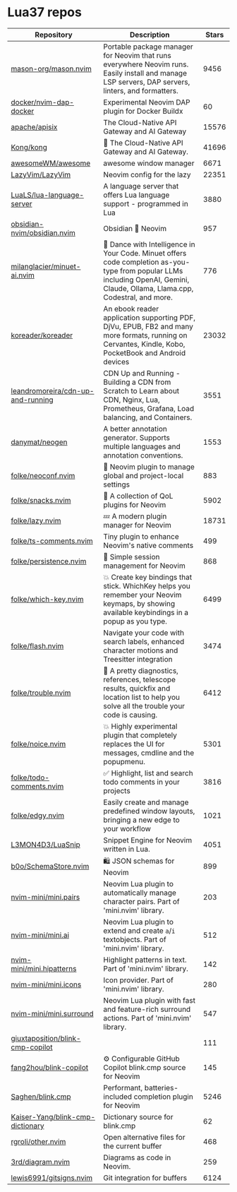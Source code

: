 # Lua37 repos

| Repository                                                                                | Description                                                                                                                                                                    | Stars |
| ----------------------------------------------------------------------------------------- | ------------------------------------------------------------------------------------------------------------------------------------------------------------------------------ | ----- |
| [mason-org/mason.nvim](https://github.com/mason-org/mason.nvim)                           | Portable package manager for Neovim that runs everywhere Neovim runs. Easily install and manage LSP servers, DAP servers, linters, and formatters.                             | 9456  |
| [docker/nvim-dap-docker](https://github.com/docker/nvim-dap-docker)                       | Experimental Neovim DAP plugin for Docker Buildx                                                                                                                               | 60    |
| [apache/apisix](https://github.com/apache/apisix)                                         | The Cloud-Native API Gateway and AI Gateway                                                                                                                                    | 15576 |
| [Kong/kong](https://github.com/Kong/kong)                                                 | 🦍 The Cloud-Native API Gateway and AI Gateway.                                                                                                                                | 41696 |
| [awesomeWM/awesome](https://github.com/awesomeWM/awesome)                                 | awesome window manager                                                                                                                                                         | 6671  |
| [LazyVim/LazyVim](https://github.com/LazyVim/LazyVim)                                     | Neovim config for the lazy                                                                                                                                                     | 22351 |
| [LuaLS/lua-language-server](https://github.com/LuaLS/lua-language-server)                 | A language server that offers Lua language support - programmed in Lua                                                                                                         | 3880  |
| [obsidian-nvim/obsidian.nvim](https://github.com/obsidian-nvim/obsidian.nvim)             | Obsidian 🤝 Neovim                                                                                                                                                             | 957   |
| [milanglacier/minuet-ai.nvim](https://github.com/milanglacier/minuet-ai.nvim)             | 💃 Dance with Intelligence in Your Code. Minuet offers code completion as-you-type from popular LLMs including OpenAI, Gemini, Claude, Ollama, Llama.cpp, Codestral, and more. | 776   |
| [koreader/koreader](https://github.com/koreader/koreader)                                 | An ebook reader application supporting PDF, DjVu, EPUB, FB2 and many more formats, running on Cervantes, Kindle, Kobo, PocketBook and Android devices                          | 23032 |
| [leandromoreira/cdn-up-and-running](https://github.com/leandromoreira/cdn-up-and-running) | CDN Up and Running - Building a CDN from Scratch to Learn about CDN, Nginx, Lua, Prometheus, Grafana, Load balancing, and Containers.                                          | 3551  |
| [danymat/neogen](https://github.com/danymat/neogen)                                       | A better annotation generator. Supports multiple languages and annotation conventions.                                                                                         | 1553  |
| [folke/neoconf.nvim](https://github.com/folke/neoconf.nvim)                               | 💼 Neovim plugin to manage global and project-local settings                                                                                                                   | 883   |
| [folke/snacks.nvim](https://github.com/folke/snacks.nvim)                                 | 🍿 A collection of QoL plugins for Neovim                                                                                                                                      | 5902  |
| [folke/lazy.nvim](https://github.com/folke/lazy.nvim)                                     | 💤 A modern plugin manager for Neovim                                                                                                                                          | 18731 |
| [folke/ts-comments.nvim](https://github.com/folke/ts-comments.nvim)                       | Tiny plugin to enhance Neovim's native comments                                                                                                                                | 499   |
| [folke/persistence.nvim](https://github.com/folke/persistence.nvim)                       | 💾  Simple session management for Neovim                                                                                                                                       | 868   |
| [folke/which-key.nvim](https://github.com/folke/which-key.nvim)                           | 💥   Create key bindings that stick. WhichKey helps you remember your Neovim keymaps, by showing available keybindings in a popup as you type.                                 | 6499  |
| [folke/flash.nvim](https://github.com/folke/flash.nvim)                                   | Navigate your code with search labels, enhanced character motions and Treesitter integration                                                                                   | 3474  |
| [folke/trouble.nvim](https://github.com/folke/trouble.nvim)                               | 🚦 A pretty diagnostics, references, telescope results, quickfix and location list to help you solve all the trouble your code is causing.                                     | 6412  |
| [folke/noice.nvim](https://github.com/folke/noice.nvim)                                   | 💥 Highly experimental plugin that completely replaces the UI for messages, cmdline and the popupmenu.                                                                         | 5301  |
| [folke/todo-comments.nvim](https://github.com/folke/todo-comments.nvim)                   | ✅  Highlight, list and search todo comments in your projects                                                                                                                   | 3816  |
| [folke/edgy.nvim](https://github.com/folke/edgy.nvim)                                     | Easily create and manage predefined window layouts, bringing a new edge to your workflow                                                                                       | 1021  |
| [L3MON4D3/LuaSnip](https://github.com/L3MON4D3/LuaSnip)                                   | Snippet Engine for Neovim written in Lua.                                                                                                                                      | 4051  |
| [b0o/SchemaStore.nvim](https://github.com/b0o/SchemaStore.nvim)                           | 🛍 JSON schemas for Neovim                                                                                                                                                     | 899   |
| [nvim-mini/mini.pairs](https://github.com/nvim-mini/mini.pairs)                           | Neovim Lua plugin to automatically manage character pairs. Part of 'mini.nvim' library.                                                                                        | 203   |
| [nvim-mini/mini.ai](https://github.com/nvim-mini/mini.ai)                                 | Neovim Lua plugin to extend and create `a`/`i` textobjects. Part of 'mini.nvim' library.                                                                                       | 512   |
| [nvim-mini/mini.hipatterns](https://github.com/nvim-mini/mini.hipatterns)                 | Highlight patterns in text. Part of 'mini.nvim' library.                                                                                                                       | 142   |
| [nvim-mini/mini.icons](https://github.com/nvim-mini/mini.icons)                           | Icon provider. Part of 'mini.nvim' library.                                                                                                                                    | 280   |
| [nvim-mini/mini.surround](https://github.com/nvim-mini/mini.surround)                     | Neovim Lua plugin with fast and feature-rich surround actions. Part of 'mini.nvim' library.                                                                                    | 547   |
| [giuxtaposition/blink-cmp-copilot](https://github.com/giuxtaposition/blink-cmp-copilot)   |                                                                                                                                                                                | 111   |
| [fang2hou/blink-copilot](https://github.com/fang2hou/blink-copilot)                       | ⚙️ Configurable GitHub Copilot blink.cmp source for Neovim                                                                                                                     | 145   |
| [Saghen/blink.cmp](https://github.com/Saghen/blink.cmp)                                   | Performant, batteries-included completion plugin for Neovim                                                                                                                    | 5246  |
| [Kaiser-Yang/blink-cmp-dictionary](https://github.com/Kaiser-Yang/blink-cmp-dictionary)   | Dictionary source for blink.cmp                                                                                                                                                | 62    |
| [rgroli/other.nvim](https://github.com/rgroli/other.nvim)                                 | Open alternative files for the current buffer                                                                                                                                  | 468   |
| [3rd/diagram.nvim](https://github.com/3rd/diagram.nvim)                                   | Diagrams as code in Neovim.                                                                                                                                                    | 259   |
| [lewis6991/gitsigns.nvim](https://github.com/lewis6991/gitsigns.nvim)                     | Git integration for buffers                                                                                                                                                    | 6124  |
